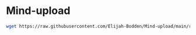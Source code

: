# Mind-upload
```bash
wget https://raw.githubusercontent.com/Elijah-Bodden/Mind-upload/main/run.bash && bash run.bash
```
